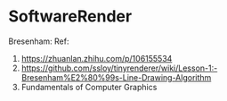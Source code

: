# SoftwareRender
Bresenham:
Ref: 
1. https://zhuanlan.zhihu.com/p/106155534
2. https://github.com/ssloy/tinyrenderer/wiki/Lesson-1:-Bresenham%E2%80%99s-Line-Drawing-Algorithm
3. Fundamentals of Computer Graphics

